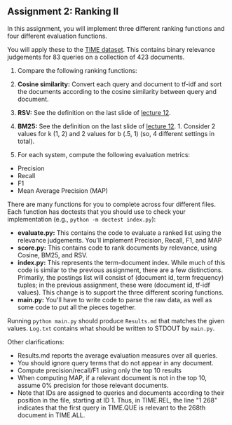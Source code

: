 ## Assignment 2: Ranking II

In this assignment, you will implement three different ranking functions and four different evaluation functions.  

You will apply these to the [TIME dataset](http://ir.dcs.gla.ac.uk/resources/test_collections/time/). This contains binary relevance judgements for 83 queries on a collection of 423 documents.

1. Compare the following ranking functions:
  1. **Cosine similarity:** Convert each query and document to tf-idf and sort the documents according to the cosine similarity between query and document.
  2. **RSV:** See the definition on the last slide of [lecture 12](https://github.com/iit-cs429/main/tree/master/lectures/lec12).
  3. **BM25:** See the definition on the last slide of [lecture 12](https://github.com/iit-cs429/main/tree/master/lectures/lec12).
    1. Consider 2 values for k (1, 2) and 2 values for b (.5, 1) (so, 4 different settings in total).

2. For each system, compute the following evaluation metrics:
  - Precision
  - Recall
  - F1
  - Mean Average Precision (MAP)

There are many functions for you to complete across four different files. Each function has doctests that you should use to check your implementation (e.g., `python -m doctest index.py`):
  - **evaluate.py:** This contains the code to evaluate a ranked list using the relevance judgements. You'll implement Precision, Recall, F1, and MAP
  - **score.py:** This contains code to rank documents by relevance, using Cosine, BM25, and RSV.
  - **index.py:** This represents the term-document index. While much of this code is similar to the previous assignment, there are a few distinctions. Primarily, the postings list will consist of (document id, term frequency) tuples; in the previous assignment, these were (document id, tf-idf values). This change is to support the three different scoring functions.
  - **main.py:** You'll have to write code to parse the raw data, as well as some code to put all the pieces together.

Running `python main.py` should produce `Results.md` that matches the given values. `Log.txt` contains what should be written to STDOUT by `main.py`.

Other clarifications:

- Results.md reports the average evaluation measures over all queries.
- You should ignore query terms that do not appear in any document.
- Compute precision/recall/F1 using only the top 10 results
- When computing MAP, if a relevant document is not in the top 10, assume 0% precision for those relevant documents.
- Note that IDs are assigned to queries and documents according to their position in the file, starting at ID 1. Thus, in TIME.REL, the line "1 268" indicates that the first query in TIME.QUE is relevant to the 268th document in TIME.ALL.









